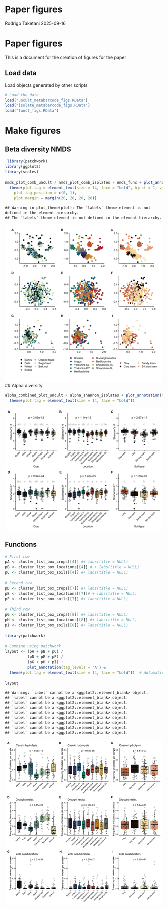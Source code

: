 Paper figures
================
Rodrigo Taketani
2025-09-16

# Paper figures

This is a document for the creation of figures for the paper

## Load data

Load objects generated by other scripts

``` r
# Load the data
load("uncult_metabarcode_figs.RData")
load("isolate_metabarcode_figs.RData")
load("funct_figs.RData")
```

# Make figures

## Beta diversity NMDS

``` r
 library(patchwork)
library(ggplot2)
library(scales)

nmds_plot_comb_uncult / nmds_plot_comb_isolates / nmds_func + plot_annotation(tag_levels = 'A') &
  theme(plot.tag = element_text(size = 14, face = "bold", hjust = 1, vjust = -1), 
    plot.tag.position = c(0, 1),
    plot.margin = margin(20, 20, 20, 20))
```

    ## Warning in plot_theme(plot): The `labels` theme element is not defined in the element hierarchy.
    ## The `labels` theme element is not defined in the element hierarchy.

![](concat_figs_files/figure-gfm/unnamed-chunk-2-1.png)<!-- --> \##
Alpha diversity

``` r
alpha_combined_plot_uncult / alpha_shannon_isolates + plot_annotation(tag_levels = 'A') &
  theme(plot.tag = element_text(size = 14, face = "bold"))
```

![](concat_figs_files/figure-gfm/unnamed-chunk-3-1.png)<!-- -->

## Functions

``` r
# First row
pA <- cluster_list_box_crops[[4]] #+ labs(title = NULL)
pB <- cluster_list_box_locations[[4]] # + labs(title = NULL)
pC <- cluster_list_box_soils[[4]] #+ labs(title = NULL)

# Second row
pD <- cluster_list_box_crops[[7]] #+ labs(title = NULL)
pE <- cluster_list_box_locations[[7]]# + labs(title = NULL)
pF <- cluster_list_box_soils[[7]] #+ labs(title = NULL)

# Third row
pG <- cluster_list_box_crops[[8]] #+ labs(title = NULL)
pH <- cluster_list_box_locations[[8]] #+ labs(title = NULL)
pI <- cluster_list_box_soils[[8]] #+ labs(title = NULL)

library(patchwork)

# Combine using patchwork
layout <- (pA + pB + pC) /
          (pD + pE + pF) /
          (pG + pH + pI) +
          plot_annotation(tag_levels = 'A') &
  theme(plot.tag = element_text(size = 14, face = "bold"))  # Automatically tags A–I

layout
```

    ## Warning: `label` cannot be a <ggplot2::element_blank> object.
    ## `label` cannot be a <ggplot2::element_blank> object.
    ## `label` cannot be a <ggplot2::element_blank> object.
    ## `label` cannot be a <ggplot2::element_blank> object.
    ## `label` cannot be a <ggplot2::element_blank> object.
    ## `label` cannot be a <ggplot2::element_blank> object.
    ## `label` cannot be a <ggplot2::element_blank> object.
    ## `label` cannot be a <ggplot2::element_blank> object.
    ## `label` cannot be a <ggplot2::element_blank> object.

![](concat_figs_files/figure-gfm/unnamed-chunk-4-1.png)<!-- -->
